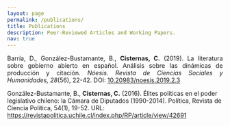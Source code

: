 ```yaml
---
layout: page
permalink: /publications/
title: Publications
description: Peer-Reviewed Articles and Working Papers.
nav: true
---
```


<div class="publications">

<p align="justify">Barría, D., González-Bustamante, B., <strong>Cisternas, C.</strong> (2019). La literatura sobre gobierno abierto en español. Análisis sobre las dinámicas de producción y citación. <em>Nóesis. Revista de Ciencias Sociales y Humanidades, 28</em>(56), 22-42. DOI: <a href="http://doi.org10.20983/noesis.2019.2.3 target="_blank">10.20983/noesis.2019.2.3</a></p>

 González-Bustamante, B., <strong>Cisternas, C.</strong> (2016). Élites políticas en el poder legislativo chileno: la Cámara de Diputados (1990-2014). Política, Revista de Ciencia Política, 54(1), 19-52. URL: https://revistapolitica.uchile.cl/index.php/RP/article/view/42691 

</div>
